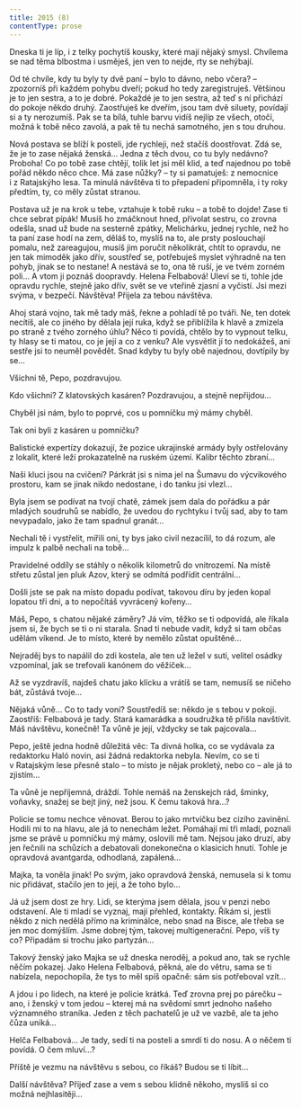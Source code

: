 ```yaml
---
title: 2015 (8)
contentType: prose
---
```


<section>

Dneska ti je líp, i z telky pochytíš kousky, které mají nějaký smysl. Chvílema se nad těma blbostma i usměješ, jen ven to nejde, rty se nehýbají.

Od té chvíle, kdy tu byly ty dvě paní – bylo to dávno, nebo včera? – zpozorníš při každém pohybu dveří; pokud ho tedy zaregistruješ. Většinou je to jen sestra, a to je dobré. Pokaždé je to jen sestra, až teď s ní přichází do pokoje někdo druhý. Zaostřuješ ke dveřím, jsou tam dvě siluety, povídají si a ty nerozumíš. Pak se ta bílá, tuhle barvu vidíš nejlíp ze všech, otočí, možná k tobě něco zavolá, a pak tě tu nechá samotného, jen s tou druhou.

Nová postava se blíží k posteli, jde rychleji, než stačíš doostřovat. Zdá se, že je to zase nějaká ženská… Jedna z těch dvou, co tu byly nedávno? Proboha! Co po tobě zase chtějí, tolik let jsi měl klid, a teď najednou po tobě pořád někdo něco chce. Má zase nůžky? – ty si pamatuješ: z nemocnice i z Ratajskýho lesa. Ta minulá návštěva ti to přepadení připomněla, i ty roky předtím, ty, co měly zůstat stranou.

Postava už je na krok u tebe, vztahuje k tobě ruku – a tobě to dojde! Zase ti chce sebrat pípák! Musíš ho zmáčknout hned, přivolat sestru, co zrovna odešla, snad už bude na sesterně zpátky, Melichárku, jednej rychle, než ho ta paní zase hodí na zem, děláš to, myslíš na to, ale prsty poslouchají pomalu, než zareagujou, musíš jim poručit několikrát, chtít to opravdu, ne jen tak mimoděk jako dřív, soustřeď se, potřebuješ myslet výhradně na ten pohyb, jinak se to nestane! A nestává se to, ona tě ruší, je ve tvém zorném poli… A vtom ji poznáš doopravdy. Helena Felbabová! Uleví se ti, tohle jde opravdu rychle, stejně jako dřív, svět se ve vteřině zjasní a vyčistí. Jsi mezi svýma, v bezpečí. Návštěva! Přijela za tebou návštěva.

Ahoj stará vojno, tak mě tady máš, řekne a pohladí tě po tváři. Ne, ten dotek necítíš, ale co jiného by dělala její ruka, když se přiblížila k hlavě a zmizela po straně z tvého zorného úhlu? Něco ti povídá, chtělo by to vypnout telku, ty hlasy se ti matou, co je její a co z venku? Ale vysvětlit jí to nedokážeš, ani sestře jsi to neuměl povědět. Snad kdyby tu byly obě najednou, dovtípily by se…

Všichni tě, Pepo, pozdravujou.

Kdo všichni? Z klatovských kasáren? Pozdravujou, a stejně nepřijdou…

Chyběl jsi nám, bylo to poprvé, cos u pomníčku mý mámy chyběl.

Tak oni byli z kasáren u pomníčku?

Balistické expertízy dokazují, že pozice ukrajinské armády byly ostřelovány z lokalit, které leží prokazatelně na ruském území. Kalibr těchto zbraní…

Naši kluci jsou na cvičení? Párkrát jsi s nima jel na Šumavu do výcvikového prostoru, kam se jinak nikdo nedostane, i do tanku jsi vlezl…

Byla jsem se podívat na tvojí chatě, zámek jsem dala do pořádku a pár mladých soudruhů se nabídlo, že uvedou do rychtyku i tvůj sad, aby to tam nevypadalo, jako že tam spadnul granát…

Nechali tě i vystřelit, mířili oni, ty bys jako civil nezacílil, to dá rozum, ale impulz k palbě nechali na tobě…

Pravidelné oddíly se stáhly o několik kilometrů do vnitrozemí. Na místě střetu zůstal jen pluk Azov, který se odmítá podřídit centrální…

Došli jste se pak na místo dopadu podívat, takovou díru by jeden kopal lopatou tři dni, a to nepočítáš vyvrácený kořeny…

Máš, Pepo, s chatou nějaké záměry? Já vím, těžko se ti odpovídá, ale říkala jsem si, že bych se ti o ni starala. Snad ti nebude vadit, když si tam občas udělám víkend. Je to místo, které by nemělo zůstat opuštěné…

Nejraděj bys to napálil do zdi kostela, ale ten už ležel v suti, velitel osádky vzpomínal, jak se trefovali kanónem do věžiček…

Až se vyzdravíš, najdeš chatu jako klícku a vrátíš se tam, nemusíš se ničeho bát, zůstává tvoje…

Nějaká vůně… Co to tady voní? Soustředíš se: někdo je s tebou v pokoji. Zaostříš: Felbabová je tady. Stará kamarádka a soudružka tě přišla navštívit. Máš návštěvu, konečně! Ta vůně je její, vždycky se tak pajcovala…

Pepo, ještě jedna hodně důležitá věc: Ta divná holka, co se vydávala za redaktorku Haló novin, asi žádná redaktorka nebyla. Nevím, co se ti v Ratajským lese přesně stalo – to místo je nějak prokletý, nebo co – ale já to zjistím…

Ta vůně je nepříjemná, dráždí. Tohle nemáš na ženskejch rád, šminky, voňavky, snažej se bejt jiný, než jsou. K čemu taková hra…?

Policie se tomu nechce věnovat. Berou to jako mrtvičku bez cizího zavinění. Hodili mi to na hlavu, ale já to nenechám ležet. Pomáhají mi tři mladí, poznali jsme se právě u pomníčku mý mámy, oslovili mě tam. Nejsou jako druzí, aby jen řečnili na schůzích a debatovali donekonečna o klasicích hnutí. Tohle je opravdová avantgarda, odhodlaná, zapálená…

Majka, ta voněla jinak! Po svým, jako opravdová ženská, nemusela si k tomu nic přidávat, stačilo jen to její, a že toho bylo…

Já už jsem dost ze hry. Lidi, se kterýma jsem dělala, jsou v penzi nebo odstavení. Ale ti mladí se vyznaj, mají přehled, kontakty. Říkám si, jestli někdo z nich nedělá přímo na kriminálce, nebo snad na Bisce, ale třeba se jen moc domýšlím. Jsme dobrej tým, takovej multigenerační. Pepo, víš ty co? Připadám si trochu jako partyzán…

Takový ženský jako Majka se už dneska neroděj, a pokud ano, tak se rychle něčím pokazej. Jako Helena Felbabová, pěkná, ale do větru, sama se ti nabízela, nepochopila, že tys to měl spíš opačně: sám sis potřeboval vzít…

A jdou i po lidech, na které je policie krátká. Teď zrovna prej po párečku – ano, i ženský v tom jedou – kterej má na svědomí smrt jednoho našeho významného straníka. Jeden z těch pachatelů je už ve vazbě, ale ta jeho čůza uniká…

Helča Felbabová… Je tady, sedí ti na posteli a smrdí ti do nosu. A o něčem ti povídá. O čem mluví…?

Příště je vezmu na návštěvu s sebou, co říkáš? Budou se ti líbit…

Další návštěva? Přijeď zase a vem s sebou klidně někoho, myslíš si co možná nejhlasitěji…

</section>
